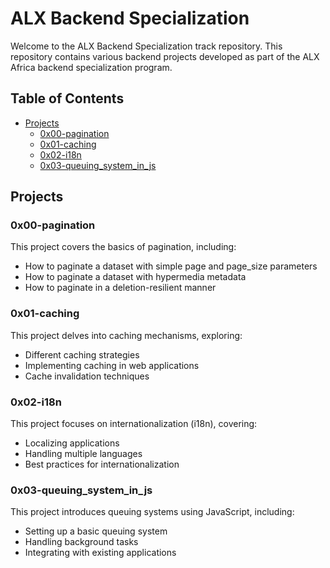 # ALX Backend Specialization

Welcome to the ALX Backend Specialization track repository. This repository contains various backend projects developed as part of the ALX Africa backend specialization program.

## Table of Contents

- [Projects](#projects)
  - [0x00-pagination](#0x00-pagination)
  - [0x01-caching](#0x01-caching)
  - [0x02-i18n](#0x02-i18n)
  - [0x03-queuing_system_in_js](#0x03-queuing_system_in_js)

## Projects

### 0x00-pagination
This project covers the basics of pagination, including:
- How to paginate a dataset with simple page and page_size parameters
- How to paginate a dataset with hypermedia metadata
- How to paginate in a deletion-resilient manner

### 0x01-caching
This project delves into caching mechanisms, exploring:
- Different caching strategies
- Implementing caching in web applications
- Cache invalidation techniques

### 0x02-i18n
This project focuses on internationalization (i18n), covering:
- Localizing applications
- Handling multiple languages
- Best practices for internationalization

### 0x03-queuing_system_in_js
This project introduces queuing systems using JavaScript, including:
- Setting up a basic queuing system
- Handling background tasks
- Integrating with existing applications
